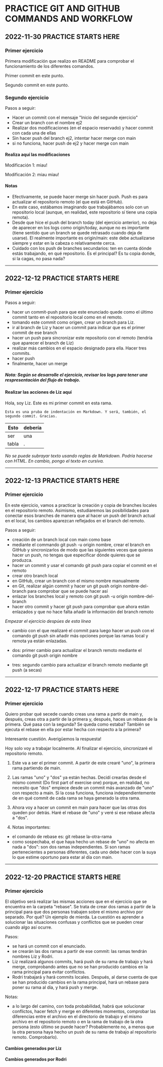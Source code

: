 # PRACTICE GIT AND GITHUB COMMANDS AND WORKFLOW


## 2022-11-30 PRACTICE STARTS HERE

### Primer ejercicio

Primera modificación que realizo en README para comprobar el funcionamiento de los diferentes comandos.

Primer commit en este punto.

Segundo commit en este punto.


### Segundo ejercicio

Pasos a seguir:
+ Hacer un commit con el mensaje "Inicio del segunde ejercicio"
+ Crear un branch con el nombre ej2
+ Realizar dos modificaciones (en el espacio reservado) y hacer commit con cada una de ellas
+ Sin hacer push del branch ej2, intentar hacer merge con main
+ si no funciona, hacer push de ej2 y hacer merge con main

#### Realiza aquí las modificaciones

Modificación 1: miau!

Modificación 2: miau miau!

#### Notas

+ Efectivamente, se puede hacer merge sin hacer push. Push es para actualizar el repositorio remoto (el que está en GitHub).
+ En este caso, estábamos imaginando que trabajábamos solo con un repositorio local (aunque, en realidad, este repositorio sí tiene una copia remota).
+ Desde que hice el push del branch today (del ejercicio anterior), no deja de aparecer en los logs como origin/today, aunque no es importante (tiene sentido que un branch se quede retrasado cuando deja de usarse). El realmente importante es origin/main: este debe actualizarse siempre y estar en la cabeza o relativamente cerca.
+ Cuidado con los push de branches secundarios: ten en cuenta dónde estás trabajando, en qué repositorio. Es el principal? Es tu copia donde, si la cagas, no pasa nada?

---

## 2022-12-12 PRACTICE STARTS HERE

### Primer ejercicio

Pasos a seguir:
+ hacer un commit-push para que este enunciado quede como el último commit tanto en el repositorio local como en el remoto.
+ tomando este commit como origen, crear un branch para Liz.
+ ir al branch de Liz y hacer un commit para indicar que es el primer commit de ese branch
+ hacer un push para sincronizar este repositorio con el remoto (tendría que aparecer el branch de Liz)
+ realizar más cambios en el espacio designado para ella. Hacer tres commits.
+ hacer push
+ finalmente, hacer un merge

##### Nota: Según se desarrolle el ejercicio, revisar los logs para tener una respresentación del flujo de trabajo.

#### Realizar las acciones de Liz aquí
Hola, soy Liz. Este es mi primer commit en esta rama.

    Esta es una pruba de indentación en Markdown. Y será, también, el segundo commit. Gracias.

| Esto   | debería |
|--------|---------|
| ser    | una     |
| tabla  | .       |

*No se puede subrayar texto usando reglas de Markdown. Podría hacerse con HTML. En cambio, pongo el texto en cursiva.*

---

## 2022-12-13 PRACTICE STARTS HERE

### Primer ejercicio

En este ejercicio, vamos a practicar la creación y copia de branches locales en el repositorio remoto. Asimismo, estudiaremos las posibilidades para conectar esos branches de manera que al hacer un push del branch actual en el local, los cambios aparezcan reflejados en el branch del remoto.

Pasos a seguir:
+ creación de un branch local con main como base
+ mediante el commando git push -u origin nombre, crear el branch en GitHub y sincronizarlos de modo que las siguientes veces que quieras hacer un push, no tengas que especificar dónde quieres que se produzca.
+ hacer un commit y usar el comando git push para copiar el commit en el remoto
+ crear otro branch local
+ en GitHub, crear un branch con el mismo nombre manualmente
+ en Git, realizar algún commit y hacer un git push origin nombre-del-branch para comprobar que se puede hacer así
+ enlazar los branches local y remoto con git push -u origin nombre-del-branch
+ hacer otro commit y hacer git push para comprobar que ahora están enlazados y que no hace falta añadir la información del branch remoto

*Empezar el ejercicio despúes de esta línea*

+ cambio con el que realizaré el commit para luego hacer un push con el comando git push sin añadir más opciones porque las ramas local y remota ya están enlazadas.

+ dos: primer cambio para actualizar el branch remoto mediante el comando git push origin nombre

+ tres: segundo cambio para actualizar el branch remoto mediante git push (a secas)

---

## 2022-12-17 PRACTICE STARTS HERE

### Primer ejercicio

Quiero probar qué secede cuando creas una rama a partir de main y, después, creas otra a partir de la primera y, después, haces un rebase de la primera. Qué pasa con la segunda? Se queda como estaba? También se ejecuta el rebase en ella por estar hecha con respecto a la primera?

Interesante cuestión. Averigüemos la respuesta!

Hoy solo voy a trabajar localmente. Al finalizar el ejercicio, sincronizaré el repositorio remoto.

1. Este va a ser el primer commit. A partir de este crearé "uno", la primera rama partiendo de main.

2. Las ramas "uno" y "dos" ya están hechas. Decidí crearlas desde el mismo commit (Do first part of exercise one) porque, en realidad, no necesito que "dos" empiece desde un commit más avanzado de "uno" con respecto a main. Si la cosa funciona, funciona independientemente de en qué commit de cada rama se haya generado la otra rama.

3. Ahora voy a hacer un commit en main para hacer que las otras dos queden por detrás. Haré el rebase de "uno" y veré si ese rebase afecta a "dos".

4. Notas importantes:
  + el comando de rebase es: git rebase la-otra-rama
  + como sospechaba, el que haya hecho un rebase de "uno" no afecta en nada a "dos": son dos ramas independientes. Si son ramas pertenecientes a personas diferentes, cada uno debe hacer con la suya lo que estime oportuno para estar al día con main. 

---

## 2022-12-20 PRACTICE STARTS HERE

### Primer ejercicio

El objetivo será realizar las mismas acciones que en el ejercicio que se encuentra en la carpeta "rebase". Se trata de crear dos ramas a partir de la principal para que dos personas trabajen sobre el mismo archivo por separado. Por qué? Un ejemplo de mierda. La cuestión es aprender a solucionar las situaciones confusas y conflictos que se pueden crear cuando algo así ocurre.

Pasos:
+ se hará un commit con el enunciado.
+ se crearán las dos ramas a partir de ese commit: las ramas tendrán nombres Liz y Rodri.
+ Liz realizará algunos commits, hará push de su rama de trabajo y hará merge, comprobando antes que no se han producido cambios en la rama principal para evitar conflictos.
+ Rodri trabajará y hará commits locales. Después, al darse cuenta de que se han producido cambios en la rama principal, hará un rebase para poner su rama al día, y hará push y merge.

Notas:
+ a lo largo del camino, con toda probabilidad, habrá que solucionar conflictos, hacer fetch y merge en diferentes momentos, comprobar las diferencias entre el archivo en el directorio de trabajo y el mismo archivo en el repositorio remoto o en la rama de trabajo de la otra persona (esto último se puede hacer? Probablemente no, a menos que la otra persona haya hecho un push de su rama de trabajo al repositorio remoto. Comprobarlo).

#### Cambios generados por Liz

#### Cambios generados por Rodri
